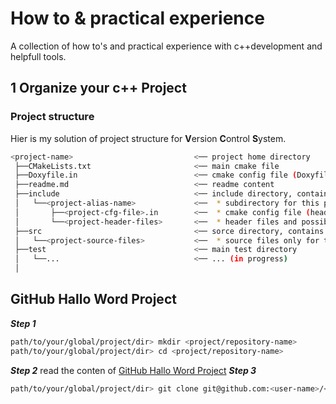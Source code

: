 # How to & practical experience

A collection of how to's and practical experience with c++development and helpfull tools.

## 1 Organize your c++ Project

### Project structure

Hier is my solution of project structure for **V**ersion **C**ontrol **S**ystem.

```sh
<project-name>                           <── project home directory  
 ├──CMakeLists.txt                       <── main cmake file  
 ├──Doxyfile.in                          <── cmake config file (Doxyfile input). cmake generates output file named 'Doxyfile'  
 ├──readme.md                            <── readme content  
 ├──include                              <── include directory, contains:  
 │   └──<project-alias-name>             <──  * subdirectory for this project and  
 │       ├──<project-cfg-file>.in        <──  * cmake config file (header input). cmake generates output file named '<project-cfg-file>'. This can also be in subdirectory, main there is one.  
 │       └──<project-header-files>       <──  * header files and possible subdirectories for this project (only for this project!)  
 ├──src                                  <── sorce directory, contains:  
 │   └──<project-source-files>           <──  * source files only for this project! (subdirectories are not necessary)  
 ├──test                                 <── main test directory  
 │   └──...                              <── ... (in progress)  
 │  
 ```
 
 ## GitHub Hallo Word Project
 ***Step 1***
  ```sh
 path/to/your/global/project/dir> mkdir <project/repository-name>
 path/to/your/global/project/dir> cd <project/repository-name>
 ```
 ***Step 2***
 read the conten of [GitHub Hallo Word Project][1]
 ***Step 3***
 ```sh
 path/to/your/global/project/dir> git clone git@github.com:<user-name>/<project-name>.git .
 ```
 
 
 [1]: https://guides.github.com/activities/hello-world/
 
 
